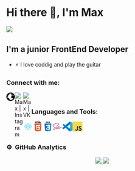 
# Hi there 👋, I'm Max

![](https://komarev.com/ghpvc/?username=VladKalachev)

## I'm a junior FrontEnd Developer
- ⚡ I love coddig and play the guitar


### Connect with me:

[<img align="left" alt="webtricks-master.ru" width="22px" src="https://raw.githubusercontent.com/iconic/open-iconic/master/svg/globe.svg" />][website]
[<img align="left" alt="Max | Instagram" width="22px" src="https://cdn.jsdelivr.net/npm/simple-icons@v3/icons/instagram.svg" />][instagram]
[<img align="left" alt="Max | VK" width="22px" src="https://www.google.com/imgres?imgurl=https%3A%2F%2Fapi.icons8.com%2Fdownload%2Fd95d5282bf34ebdda41c6dcc9fc0b70b229a7d48%2FColor%2FPNG%2F512%2FSocial_Networks%2Fvk_com-512.png&imgrefurl=https%3A%2F%2Fv2.iconsearch.ru%2Ftags%2F%25D0%25B2%25D0%25BA%25D0%25BE%25D0%25BD%25D1%2582%25D0%25B0%25D0%25BA%25D1%2582%25D0%25B5%2F&tbnid=hJuNPsy3YsWm1M&vet=12ahUKEwjKjcTa1ZD0AhXaBncKHayoBB8QMygLegUIARC-AQ..i&docid=DRzHL8eqpnuq4M&w=512&h=512&itg=1&q=%D0%B8%D0%BA%D0%BE%D0%BD%D0%BA%D0%B0%20vk&client=firefox-b-d&ved=2ahUKEwjKjcTa1ZD0AhXaBncKHayoBB8QMygLegUIARC-AQ" />][vk]

<br />

### Languages and Tools:

<img align="left" alt="React" width="26px" src="https://raw.githubusercontent.com/github/explore/80688e429a7d4ef2fca1e82350fe8e3517d3494d/topics/react/react.png" />
<img align="left" alt="HTML5" width="26px" src="https://raw.githubusercontent.com/github/explore/80688e429a7d4ef2fca1e82350fe8e3517d3494d/topics/html/html.png" />
<img align="left" alt="CSS3" width="26px" src="https://raw.githubusercontent.com/github/explore/80688e429a7d4ef2fca1e82350fe8e3517d3494d/topics/css/css.png" />
<img align="left" alt="Sass" width="26px" src="https://raw.githubusercontent.com/github/explore/80688e429a7d4ef2fca1e82350fe8e3517d3494d/topics/sass/sass.png" />
<img align="left" alt="Visual Studio Code" width="26px" src="https://raw.githubusercontent.com/github/explore/80688e429a7d4ef2fca1e82350fe8e3517d3494d/topics/visual-studio-code/visual-studio-code.png" />
<img align="left" alt="JavaScript" width="26px" src="https://raw.githubusercontent.com/github/explore/80688e429a7d4ef2fca1e82350fe8e3517d3494d/topics/javascript/javascript.png" />



<br />
<br />


### ⚙️ &nbsp;GitHub Analytics

<p align="center">
<a href="https://github.com/AVS1508">
  <img height="180em" src="https://github-readme-stats-eight-theta.vercel.app/api?username=m1x-developer&show_icons=true&theme=algolia&include_all_commits=true&count_private=true"/>
  <img height="180em" src="https://github-readme-stats-eight-theta.vercel.app/api/top-langs/?username=m1x-developer&layout=compact&langs_count=8&theme=algolia"/>
</a>
</p>

[website]: #
[instagram]: https://www.instagram.com/korolyov.maks_/
[vk]: https://vk.com/applejkee


